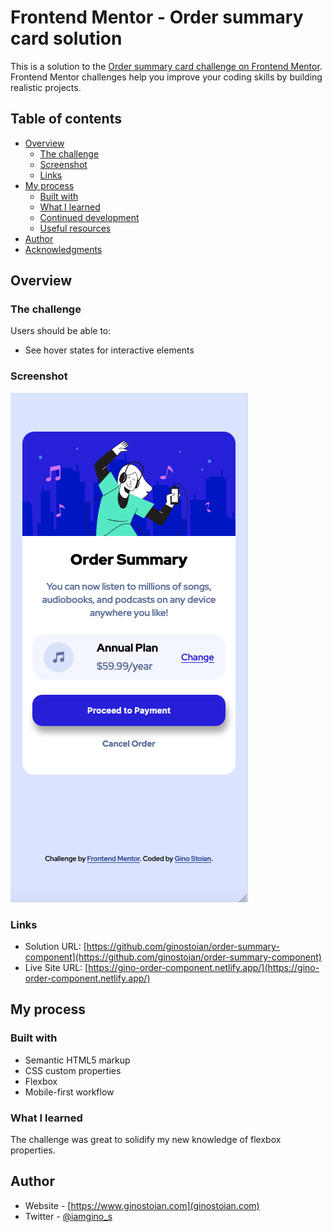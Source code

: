 # Frontend Mentor - Order summary card solution

This is a solution to the [Order summary card challenge on Frontend Mentor](https://www.frontendmentor.io/challenges/order-summary-component-QlPmajDUj). Frontend Mentor challenges help you improve your coding skills by building realistic projects. 

## Table of contents

- [Overview](#overview)
  - [The challenge](#the-challenge)
  - [Screenshot](#screenshot)
  - [Links](#links)
- [My process](#my-process)
  - [Built with](#built-with)
  - [What I learned](#what-i-learned)
  - [Continued development](#continued-development)
  - [Useful resources](#useful-resources)
- [Author](#author)
- [Acknowledgments](#acknowledgments)


## Overview

### The challenge

Users should be able to:

- See hover states for interactive elements

### Screenshot

![](./images/screenshot.png)


### Links

- Solution URL: [https://github.com/ginostoian/order-summary-component](https://github.com/ginostoian/order-summary-component)
- Live Site URL: [https://gino-order-component.netlify.app/](https://gino-order-component.netlify.app/)

## My process

### Built with

- Semantic HTML5 markup
- CSS custom properties
- Flexbox
- Mobile-first workflow

### What I learned

The challenge was great to solidify my new knowledge of flexbox properties.



## Author

- Website - [https://www.ginostoian.com](ginostoian.com)
- Twitter - [@iamgino_s](https://www.twitter.com/iamgino_s)

